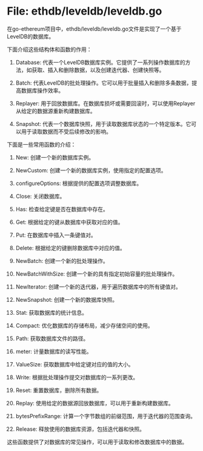 # File: ethdb/leveldb/leveldb.go

在go-ethereum项目中，ethdb/leveldb/leveldb.go文件是实现了一个基于LevelDB的数据库。

下面介绍这些结构体和函数的作用：

1. Database: 代表一个LevelDB数据库实例。它提供了一系列操作数据库的方法，如获取、插入和删除数据，以及创建迭代器、创建快照等。

2. Batch: 代表LevelDB的批处理操作。它可以用于批量插入和删除多条数据，提高数据库操作效率。

3. Replayer: 用于回放数据库。在数据库损坏或需要回滚时，可以使用Replayer从给定的数据源重新构建数据库。

4. Snapshot: 代表一个数据库快照，用于读取数据库状态的一个特定版本。它可以用于读取数据而不受后续修改的影响。

下面是一些常用函数的介绍：

1. New: 创建一个新的数据库实例。

2. NewCustom: 创建一个新的数据库实例，使用指定的配置选项。

3. configureOptions: 根据提供的配置选项调整数据库。

4. Close: 关闭数据库。

5. Has: 检查给定键是否在数据库中存在。

6. Get: 根据给定的键从数据库中获取对应的值。

7. Put: 在数据库中插入一条键值对。

8. Delete: 根据给定的键删除数据库中对应的值。

9. NewBatch: 创建一个新的批处理操作。

10. NewBatchWithSize: 创建一个新的具有指定初始容量的批处理操作。

11. NewIterator: 创建一个新的迭代器，用于遍历数据库中的所有键值对。

12. NewSnapshot: 创建一个新的数据库快照。

13. Stat: 获取数据库的统计信息。

14. Compact: 优化数据库的存储布局，减少存储空间的使用。

15. Path: 获取数据库文件的路径。

16. meter: 计量数据库的读写性能。

17. ValueSize: 获取数据库中给定键对应的值的大小。

18. Write: 根据批处理操作提交对数据库的一系列更改。

19. Reset: 重置数据库，删除所有数据。

20. Replay: 使用给定的数据源回放数据库，可以用于重新构建数据库。

21. bytesPrefixRange: 计算一个字节数组的前缀范围，用于迭代器的范围查询。

22. Release: 释放使用的数据库资源，包括迭代器和快照。

这些函数提供了对数据库的常见操作，可以用于读取和修改数据库中的数据。

